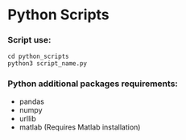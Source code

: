 # Python Scripts

### Script use:

```shell
cd python_scripts
python3 script_name.py
```

### Python additional packages requirements:

* pandas
* numpy
* urllib
* matlab (Requires Matlab installation)
